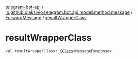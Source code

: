 [telegram-bot-api](../../index.md) / [io.github.oleksivio.telegram.bot.api.model.method.message](../index.md) / [ForwardMessage](index.md) / [resultWrapperClass](./result-wrapper-class.md)

# resultWrapperClass

`val resultWrapperClass: `[`KClass`](https://kotlinlang.org/api/latest/jvm/stdlib/kotlin.reflect/-k-class/index.html)`<MessageResponse>`